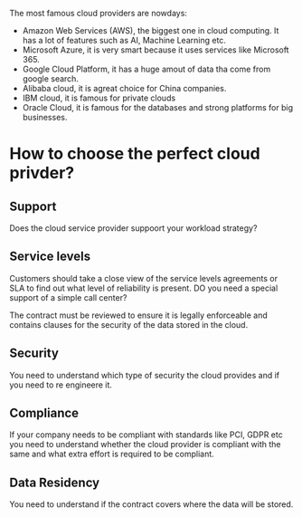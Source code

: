 The most famous cloud providers are nowdays:
- Amazon Web Services (AWS), the biggest one in cloud computing. It has a lot of features such as AI, Machine Learning etc.
- Microsoft Azure, it is very smart because it uses services like Microsoft 365.
- Google Cloud Platform, it has a huge amout of data tha come from google search.
- Alibaba cloud, it is agreat choice for China companies.
- IBM cloud, it is famous for private clouds
- Oracle Cloud, it is famous for the databases and strong platforms for big businesses.


# How to choose the perfect cloud privder?

## Support
Does the cloud service provider suppoort your workload strategy?

## Service levels
Customers should take a close view of the service levels agreements or SLA to find out what level of reliability is present.
DO you need a special support of a simple call center?

The contract must be reviewed to ensure it is legally enforceable and contains clauses for the security of the data stored in the cloud.


## Security 
You need to understand which type of security the cloud provides and if you need to re engineere it.

## Compliance
If your company needs to be compliant with standards like PCI, GDPR etc you need to understand whether the cloud provider is compliant with the same and what extra effort is required to be compliant.


## Data Residency
You need to understand if the contract covers where the data will be stored.